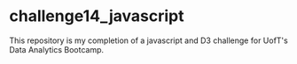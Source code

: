 # challenge14_javascript

This repository is my completion of a javascript and D3 challenge for UofT's Data Analytics Bootcamp. 
